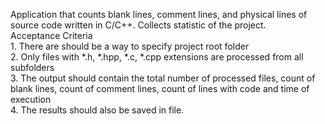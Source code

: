 Application that counts blank lines, comment lines, and physical lines of source code written in C/C++. Collects statistic of the project.<br />
Acceptance Criteria<br />
    1. There are should be a way to specify project root folder<br />
    2. Only files with *.h, *.hpp, *.c, *.cpp extensions are processed from all subfolders<br /> 
    3. The output should contain the total number of processed files, count of blank lines, count of comment lines, count of lines with code and time of execution<br /> 
    4. The results should also be saved in file. 
